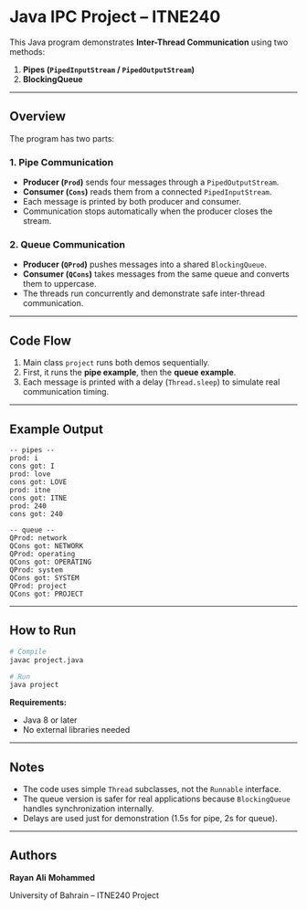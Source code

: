 # Java IPC Project – ITNE240

This Java program demonstrates **Inter-Thread Communication** using two methods:  
1. **Pipes (`PipedInputStream` / `PipedOutputStream`)**  
2. **BlockingQueue**

---

## Overview

The program has two parts:

### 1. Pipe Communication  
- **Producer (`Prod`)** sends four messages through a `PipedOutputStream`.  
- **Consumer (`Cons`)** reads them from a connected `PipedInputStream`.  
- Each message is printed by both producer and consumer.  
- Communication stops automatically when the producer closes the stream.

### 2. Queue Communication  
- **Producer (`QProd`)** pushes messages into a shared `BlockingQueue`.  
- **Consumer (`QCons`)** takes messages from the same queue and converts them to uppercase.  
- The threads run concurrently and demonstrate safe inter-thread communication.

---

## Code Flow

1. Main class `project` runs both demos sequentially.  
2. First, it runs the **pipe example**, then the **queue example**.  
3. Each message is printed with a delay (`Thread.sleep`) to simulate real communication timing.  

---

## Example Output

```
-- pipes --
prod: i
cons got: I
prod: love
cons got: LOVE
prod: itne
cons got: ITNE
prod: 240
cons got: 240

-- queue --
QProd: network
QCons got: NETWORK
QProd: operating
QCons got: OPERATING
QProd: system
QCons got: SYSTEM
QProd: project
QCons got: PROJECT
```

---

## How to Run

```bash
# Compile
javac project.java

# Run
java project
```

**Requirements:**  
- Java 8 or later  
- No external libraries needed  

---

## Notes
- The code uses simple `Thread` subclasses, not the `Runnable` interface.  
- The queue version is safer for real applications because `BlockingQueue` handles synchronization internally.  
- Delays are used just for demonstration (1.5s for pipe, 2s for queue).

---

## Authors
**Rayan**
**Ali**
**Mohammed**  

  
University of Bahrain – ITNE240 Project  
